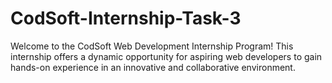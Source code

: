# CodSoft-Internship-Task-3
Welcome to the CodSoft Web Development Internship Program! This internship offers a dynamic opportunity for aspiring web developers to gain hands-on experience in an innovative and collaborative environment.

